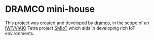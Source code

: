 # DRAMCO mini-house

This project was created and developed by [dramco](https://www.dramco.be/iot), in the scope of an [IWT/VlAIO](http://www.vlaio.be/english) Tetra project [SMIoT](https://www.msec.be/smiot/) which aids in developing rich IoT environments.



